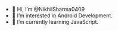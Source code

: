 - 👋 Hi, I’m @NikhilSharma0409
- 👀 I’m interested in Android Development.
- 🌱 I’m currently learning JavaScript.

<!---
NikhilSharma0409/NikhilSharma0409 is a ✨ special ✨ repository because its `README.md` (this file) appears on your GitHub profile.
You can click the Preview link to take a look at your changes.
--->
